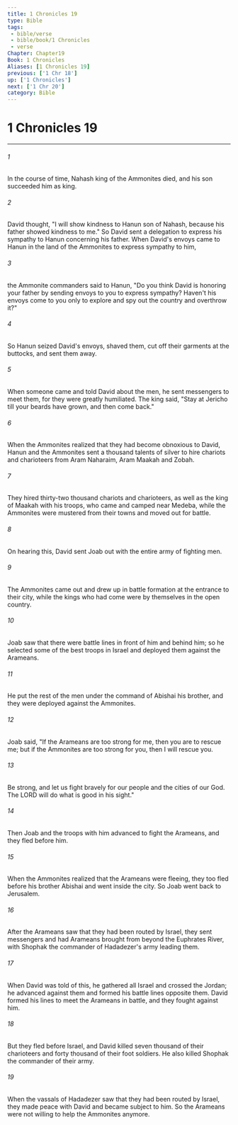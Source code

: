 ```yaml
---
title: 1 Chronicles 19
type: Bible
tags:
 - bible/verse
 - bible/book/1 Chronicles
 - verse
Chapter: Chapter19
Book: 1 Chronicles
Aliases: [1 Chronicles 19]
previous: ['1 Chr 18']
up: ['1 Chronicles']
next: ['1 Chr 20']
category: Bible
---
```

# 1 Chronicles 19

***


###### 1 
In the course of time, Nahash king of the Ammonites died, and his son succeeded him as king. 

###### 2 
David thought, "I will show kindness to Hanun son of Nahash, because his father showed kindness to me." So David sent a delegation to express his sympathy to Hanun concerning his father. When David's envoys came to Hanun in the land of the Ammonites to express sympathy to him, 

###### 3 
the Ammonite commanders said to Hanun, "Do you think David is honoring your father by sending envoys to you to express sympathy? Haven't his envoys come to you only to explore and spy out the country and overthrow it?" 

###### 4 
So Hanun seized David's envoys, shaved them, cut off their garments at the buttocks, and sent them away. 

###### 5 
When someone came and told David about the men, he sent messengers to meet them, for they were greatly humiliated. The king said, "Stay at Jericho till your beards have grown, and then come back." 

###### 6 
When the Ammonites realized that they had become obnoxious to David, Hanun and the Ammonites sent a thousand talents of silver to hire chariots and charioteers from Aram Naharaim, Aram Maakah and Zobah. 

###### 7 
They hired thirty-two thousand chariots and charioteers, as well as the king of Maakah with his troops, who came and camped near Medeba, while the Ammonites were mustered from their towns and moved out for battle. 

###### 8 
On hearing this, David sent Joab out with the entire army of fighting men. 

###### 9 
The Ammonites came out and drew up in battle formation at the entrance to their city, while the kings who had come were by themselves in the open country. 

###### 10 
Joab saw that there were battle lines in front of him and behind him; so he selected some of the best troops in Israel and deployed them against the Arameans. 

###### 11 
He put the rest of the men under the command of Abishai his brother, and they were deployed against the Ammonites. 

###### 12 
Joab said, "If the Arameans are too strong for me, then you are to rescue me; but if the Ammonites are too strong for you, then I will rescue you. 

###### 13 
Be strong, and let us fight bravely for our people and the cities of our God. The LORD will do what is good in his sight." 

###### 14 
Then Joab and the troops with him advanced to fight the Arameans, and they fled before him. 

###### 15 
When the Ammonites realized that the Arameans were fleeing, they too fled before his brother Abishai and went inside the city. So Joab went back to Jerusalem. 

###### 16 
After the Arameans saw that they had been routed by Israel, they sent messengers and had Arameans brought from beyond the Euphrates River, with Shophak the commander of Hadadezer's army leading them. 

###### 17 
When David was told of this, he gathered all Israel and crossed the Jordan; he advanced against them and formed his battle lines opposite them. David formed his lines to meet the Arameans in battle, and they fought against him. 

###### 18 
But they fled before Israel, and David killed seven thousand of their charioteers and forty thousand of their foot soldiers. He also killed Shophak the commander of their army. 

###### 19 
When the vassals of Hadadezer saw that they had been routed by Israel, they made peace with David and became subject to him. So the Arameans were not willing to help the Ammonites anymore. 
